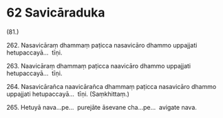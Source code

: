 

# 62 Savicāraduka


(81.)

262\. Nasavicāraṃ dhammaṃ paṭicca nasavicāro dhammo uppajjati hetupaccayā…  tīṇi.

263\. Naavicāraṃ dhammaṃ paṭicca naavicāro dhammo uppajjati hetupaccayā…  tīṇi.

264\. Nasavicārañca naavicārañca dhammaṃ paṭicca nasavicāro dhammo uppajjati hetupaccayā…  tīṇi. (Saṃkhittaṃ.)

265\. Hetuyā nava…pe…  purejāte āsevane cha…pe…  avigate nava.




